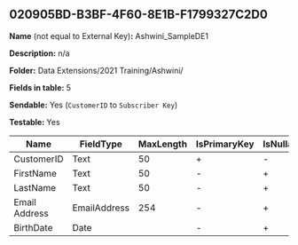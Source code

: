 ## 020905BD-B3BF-4F60-8E1B-F1799327C2D0

**Name** (not equal to External Key)**:** Ashwini_SampleDE1

**Description:** n/a

**Folder:** Data Extensions/2021 Training/Ashwini/

**Fields in table:** 5

**Sendable:** Yes (`CustomerID` to `Subscriber Key`)

**Testable:** Yes

| Name | FieldType | MaxLength | IsPrimaryKey | IsNullable | DefaultValue |
| --- | --- | --- | --- | --- | --- |
| CustomerID | Text | 50 | + | - |  |
| FirstName | Text | 50 | - | + |  |
| LastName | Text | 50 | - | + |  |
| Email Address | EmailAddress | 254 | - | + |  |
| BirthDate | Date |  | - | + |  |
